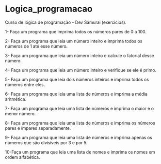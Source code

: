 # Logica_programacao
Curso de lógica de programação - Dev Samurai (exercicios).

1- Faça um programa que imprima todos os números pares de 0 a 100.

2- Faça um programa que leia um número inteiro e imprima todos os números de 1 até esse número.

3- Faça um programa que leia um número inteiro e calcule o fatorial desse número.

4- Faça um programa que leia um número inteiro e verifique se ele é primo.

5- Faça um programa que leia dois números inteiros e imprima todos os números entre eles.

6- Faça um programa que leia uma lista de números e imprima a média aritmética.

7- Faça um programa que leia uma lista de números e imprima o maior e o menor número.

8- Faça um programa que leia uma lista de números e imprima os números pares e ímpares separadamente.

9- Faça um programa que leia uma lista de números e imprima apenas os números que são divisíveis por 3 e por 5.

10-Faça um programa que leia uma lista de nomes e imprima os nomes em ordem alfabética.